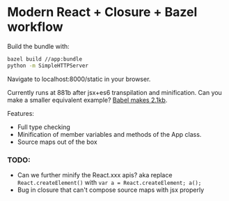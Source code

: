 # Modern React + Closure + Bazel workflow

Build the bundle with:
```bash
bazel build //app:bundle
python -m SimpleHTTPServer
```

Navigate to localhost:8000/static in your browser.

Currently runs at 881b after jsx+es6 transpilation and minification. Can you make a smaller equivalent example? [Babel makes 2.1kb](https://babeljs.io/repl/#?babili=true&browsers=&build=&builtIns=false&code_lz=FAYwNghgzlAECCAHRsCmAPALqgdgEzgCVUIRMA6AYQHsBbRanXTWAb2Fk9hEakwCcArmWr8AFIn7VEUADTdG2LAEo2HLhqiDEqcZOlyFOJZmUBudRs6YAFgEso5PhGywAvGqteFg47oBcsAAMspbe1tQA5pFgqHiBAGYQYFCoYRoAvhbhqZgAkn78AG7JYmKqbgB8nuFctg5OqJgAypguqGXO2BXV7LXe_E2C_DhsPL7Y_IFdqOTjhbAA1LAAjFnp3hnmG5wZ8itBh9uZwGGYUTGore3lNV71jrnX2J1t3e69O1aDmMOjrOdorF4rAAIQzciAy54dbhLbZLgZU4aAD0ACo0bAAALUIq6fh2PCoWBolFhQb4XS3PoDIYjWAAHjwdiKlS-nCZLMq-kQgQB9kcPMcNlQYDA1AyDJRzNZ7MZMsqMz5Dycb1m80mkulXLlDIARoJMOdRoxKGA7CAANZufkNKGxZ6zPV2fBiB7KDKVW2PNWQi7A2AAflgACJGCHYIEwwkEiGtQajYw2eEpQqEbtgEjQLwWKLULRmO5YHhqCBBAXjORIk0AKKxCuYABCAE88ngxAByCDIAC0tGoEw72x4OD4sG7KA8DKQKBFYuobhDc_F1FXIcqUpnlQsdgSsDEeYbsAAZMfx8hVDTYMRSJgACIAeQAsuQKUTxBP5IfmNskUA&debug=false&forceAllTransforms=false&shippedProposals=false&circleciRepo=&evaluate=false&fileSize=true&lineWrap=true&presets=es2015%2Creact%2Cstage-2%2Cbabili&prettier=true&targets=&version=6.26.0&envVersion=).

Features:
- Full type checking
- Minification of member variables and methods of the App class.
- Source maps out of the box

### TODO:
- Can we further minify the React.xxx apis? aka replace `React.createElement()` with `var a = React.createElement; a();`
- Bug in closure that can't compose source maps with jsx properly
